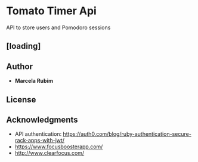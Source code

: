 # Tomato Timer Api
API to store users and Pomodoro sessions

## [loading]

## Author

* **Marcela Rubim**

## License

## Acknowledgments

* API authentication: https://auth0.com/blog/ruby-authentication-secure-rack-apps-with-jwt/
* https://www.focusboosterapp.com/
* http://www.clearfocus.com/
